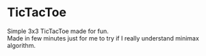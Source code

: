 # TicTacToe
Simple 3x3 TicTacToe made for fun.<br/>
Made in few minutes just for me to try if I really understand minimax algorithm.
